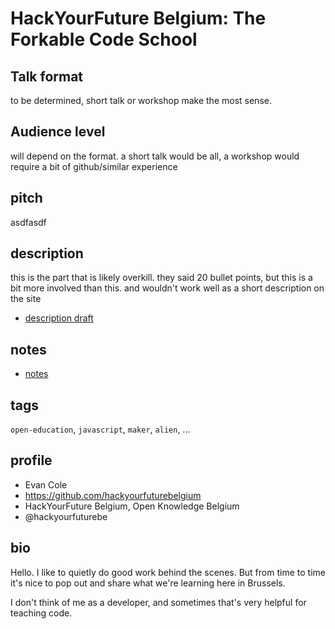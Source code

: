 # HackYourFuture Belgium: The Forkable Code School

## Talk format

to be determined, short talk or workshop make the most sense.

## Audience level

will depend on the format. a short talk would be all, a workshop would require a bit of github/similar experience

## pitch

asdfasdf


## description

this is the part that is likely overkill. they said 20 bullet points, but this is a bit more involved than this.  and wouldn't work well as a short description on the site

* [description draft](./description.md)

## notes

* [notes](./notes.md)

## tags

`open-education`, `javascript`, `maker`, `alien`, ...

## profile

* Evan Cole
* https://github.com/hackyourfuturebelgium
* HackYourFuture Belgium, Open Knowledge Belgium
* @hackyourfuturebe

## bio

Hello. I like to quietly do good work behind the scenes.  But from time to time it's nice to pop out and share what we're learning here in Brussels.

I don't think of me as a developer, and sometimes that's very helpful for teaching code.
